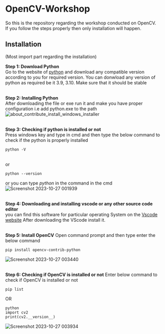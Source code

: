 # OpenCV-Workshop
So this is the repository regarding the workshop conducted on OpenCV. <br>
If you follow the steps properly then only installation will happen.

## Installation
(Most import part regarding the installation)

**Step 1: Download Python** <br>
Go to the website of [python](https://www.python.org/downloads/) and download any compatible version according to you for required version. You can donwload any version of python as required be it 3.9, 3.10. Make sure that it should be stable<br><br>

**Step 2: Installing Python** <br>
After downloading the file or exe run it and make you have proper configuration i.e add python.exe to the path
![about_contribute_install_windows_installer](https://github.com/Team-Raptors/OpenCV-Workshop/assets/68473120/c2a5ca2a-8a1f-44a6-9651-4dacc456c505)<br><br>

**Step 3: Checking if python is installed or not** <br>
Press windows key and type in cmd and then type the below command to check if the python is properly installed
````shell
python -V
````
<br>or
````shell
python --version
````
or you can type _python_ in the command in the cmd
![Screenshot 2023-10-27 001939](https://github.com/Team-Raptors/OpenCV-Workshop/assets/68473120/49ce88ed-cb11-49e4-857d-f4055ff237fc)<br><br>

**Step 4: Downloading and installing vscode or any other source code editor** <br>
you can find this software for particular operating System on the [Vscode website](https://code.visualstudio.com/Download)
After downloading the VScode install it. <br><br>

**Step 5: Install OpenCV**
Open command prompt and then type enter the below command
````shell
pip install opencv-contrib-python
````
![Screenshot 2023-10-27 003440](https://github.com/Team-Raptors/OpenCV-Workshop/assets/68473120/e9a243a4-da1b-43b2-95c7-5e433c952cd0) <br><br>

**Step 6: Checking if OpenCV is installed or not**
Enter below command to check if OpenCV is installed or not
````shell
pip list
````
OR
````shell
python
import cv2
print(cv2.__version__)
````
![Screenshot 2023-10-27 003934](https://github.com/Team-Raptors/OpenCV-Workshop/assets/68473120/253a36ba-b040-41eb-9655-a9376a4409f9)
